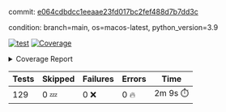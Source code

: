 commit: [e064cdbdcc1eeaae23fd017bc2fef488d7b7dd3c](https://github.com/rharley99/homebrew-file/tree/e064cdbdcc1eeaae23fd017bc2fef488d7b7dd3c)

condition: branch=main, os=macos-latest, python_version=3.9

[![test](https://github.com/rharley99/homebrew-file/actions/workflows/test.yml/badge.svg)](https://github.com/rharley99/homebrew-file/actions/runs/16494544334)
<a href="https://github.com/rharley99/homebrew-file/blob/e064cdbdcc1eeaae23fd017bc2fef488d7b7dd3c/README.md"><img alt="Coverage" src="https://img.shields.io/badge/Coverage-62%25-yellow.svg" /></a><details><summary>Coverage Report </summary><table><tr><th>File</th><th>Stmts</th><th>Miss</th><th>Cover</th><th>Missing</th></tr><tbody><tr><td colspan="5"><b>bin</b></td></tr><tr><td>&nbsp; &nbsp;<a href="https://github.com/rharley99/homebrew-file/blob/e064cdbdcc1eeaae23fd017bc2fef488d7b7dd3c/bin/brew-file">brew-file</a></td><td>2162</td><td>815</td><td>62%</td><td><a href="https://github.com/rharley99/homebrew-file/blob/e064cdbdcc1eeaae23fd017bc2fef488d7b7dd3c/bin/brew-file#L56-L62">56&ndash;62</a>, <a href="https://github.com/rharley99/homebrew-file/blob/e064cdbdcc1eeaae23fd017bc2fef488d7b7dd3c/bin/brew-file#L149">149</a>, <a href="https://github.com/rharley99/homebrew-file/blob/e064cdbdcc1eeaae23fd017bc2fef488d7b7dd3c/bin/brew-file#L161">161</a>, <a href="https://github.com/rharley99/homebrew-file/blob/e064cdbdcc1eeaae23fd017bc2fef488d7b7dd3c/bin/brew-file#L164">164</a>, <a href="https://github.com/rharley99/homebrew-file/blob/e064cdbdcc1eeaae23fd017bc2fef488d7b7dd3c/bin/brew-file#L213">213</a>, <a href="https://github.com/rharley99/homebrew-file/blob/e064cdbdcc1eeaae23fd017bc2fef488d7b7dd3c/bin/brew-file#L307">307</a>, <a href="https://github.com/rharley99/homebrew-file/blob/e064cdbdcc1eeaae23fd017bc2fef488d7b7dd3c/bin/brew-file#L310">310</a>, <a href="https://github.com/rharley99/homebrew-file/blob/e064cdbdcc1eeaae23fd017bc2fef488d7b7dd3c/bin/brew-file#L378-L380">378&ndash;380</a>, <a href="https://github.com/rharley99/homebrew-file/blob/e064cdbdcc1eeaae23fd017bc2fef488d7b7dd3c/bin/brew-file#L389-L390">389&ndash;390</a>, <a href="https://github.com/rharley99/homebrew-file/blob/e064cdbdcc1eeaae23fd017bc2fef488d7b7dd3c/bin/brew-file#L484">484</a>, <a href="https://github.com/rharley99/homebrew-file/blob/e064cdbdcc1eeaae23fd017bc2fef488d7b7dd3c/bin/brew-file#L490-L493">490&ndash;493</a>, <a href="https://github.com/rharley99/homebrew-file/blob/e064cdbdcc1eeaae23fd017bc2fef488d7b7dd3c/bin/brew-file#L531-L555">531&ndash;555</a>, <a href="https://github.com/rharley99/homebrew-file/blob/e064cdbdcc1eeaae23fd017bc2fef488d7b7dd3c/bin/brew-file#L559-L567">559&ndash;567</a>, <a href="https://github.com/rharley99/homebrew-file/blob/e064cdbdcc1eeaae23fd017bc2fef488d7b7dd3c/bin/brew-file#L693">693</a>, <a href="https://github.com/rharley99/homebrew-file/blob/e064cdbdcc1eeaae23fd017bc2fef488d7b7dd3c/bin/brew-file#L813-L817">813&ndash;817</a>, <a href="https://github.com/rharley99/homebrew-file/blob/e064cdbdcc1eeaae23fd017bc2fef488d7b7dd3c/bin/brew-file#L830-L835">830&ndash;835</a>, <a href="https://github.com/rharley99/homebrew-file/blob/e064cdbdcc1eeaae23fd017bc2fef488d7b7dd3c/bin/brew-file#L846">846</a>, <a href="https://github.com/rharley99/homebrew-file/blob/e064cdbdcc1eeaae23fd017bc2fef488d7b7dd3c/bin/brew-file#L863">863</a>, <a href="https://github.com/rharley99/homebrew-file/blob/e064cdbdcc1eeaae23fd017bc2fef488d7b7dd3c/bin/brew-file#L867-L875">867&ndash;875</a>, <a href="https://github.com/rharley99/homebrew-file/blob/e064cdbdcc1eeaae23fd017bc2fef488d7b7dd3c/bin/brew-file#L884-L887">884&ndash;887</a>, <a href="https://github.com/rharley99/homebrew-file/blob/e064cdbdcc1eeaae23fd017bc2fef488d7b7dd3c/bin/brew-file#L889-L892">889&ndash;892</a>, <a href="https://github.com/rharley99/homebrew-file/blob/e064cdbdcc1eeaae23fd017bc2fef488d7b7dd3c/bin/brew-file#L894-L897">894&ndash;897</a>, <a href="https://github.com/rharley99/homebrew-file/blob/e064cdbdcc1eeaae23fd017bc2fef488d7b7dd3c/bin/brew-file#L908-L926">908&ndash;926</a>, <a href="https://github.com/rharley99/homebrew-file/blob/e064cdbdcc1eeaae23fd017bc2fef488d7b7dd3c/bin/brew-file#L977-L987">977&ndash;987</a>, <a href="https://github.com/rharley99/homebrew-file/blob/e064cdbdcc1eeaae23fd017bc2fef488d7b7dd3c/bin/brew-file#L990-L1017">990&ndash;1017</a>, <a href="https://github.com/rharley99/homebrew-file/blob/e064cdbdcc1eeaae23fd017bc2fef488d7b7dd3c/bin/brew-file#L1033-L1048">1033&ndash;1048</a>, <a href="https://github.com/rharley99/homebrew-file/blob/e064cdbdcc1eeaae23fd017bc2fef488d7b7dd3c/bin/brew-file#L1090">1090</a>, <a href="https://github.com/rharley99/homebrew-file/blob/e064cdbdcc1eeaae23fd017bc2fef488d7b7dd3c/bin/brew-file#L1106-L1111">1106&ndash;1111</a>, <a href="https://github.com/rharley99/homebrew-file/blob/e064cdbdcc1eeaae23fd017bc2fef488d7b7dd3c/bin/brew-file#L1115-L1117">1115&ndash;1117</a>, <a href="https://github.com/rharley99/homebrew-file/blob/e064cdbdcc1eeaae23fd017bc2fef488d7b7dd3c/bin/brew-file#L1121-L1124">1121&ndash;1124</a>, <a href="https://github.com/rharley99/homebrew-file/blob/e064cdbdcc1eeaae23fd017bc2fef488d7b7dd3c/bin/brew-file#L1128-L1130">1128&ndash;1130</a>, <a href="https://github.com/rharley99/homebrew-file/blob/e064cdbdcc1eeaae23fd017bc2fef488d7b7dd3c/bin/brew-file#L1134-L1136">1134&ndash;1136</a>, <a href="https://github.com/rharley99/homebrew-file/blob/e064cdbdcc1eeaae23fd017bc2fef488d7b7dd3c/bin/brew-file#L1140-L1142">1140&ndash;1142</a>, <a href="https://github.com/rharley99/homebrew-file/blob/e064cdbdcc1eeaae23fd017bc2fef488d7b7dd3c/bin/brew-file#L1146-L1148">1146&ndash;1148</a>, <a href="https://github.com/rharley99/homebrew-file/blob/e064cdbdcc1eeaae23fd017bc2fef488d7b7dd3c/bin/brew-file#L1152-L1154">1152&ndash;1154</a>, <a href="https://github.com/rharley99/homebrew-file/blob/e064cdbdcc1eeaae23fd017bc2fef488d7b7dd3c/bin/brew-file#L1158-L1161">1158&ndash;1161</a>, <a href="https://github.com/rharley99/homebrew-file/blob/e064cdbdcc1eeaae23fd017bc2fef488d7b7dd3c/bin/brew-file#L1165-L1167">1165&ndash;1167</a>, <a href="https://github.com/rharley99/homebrew-file/blob/e064cdbdcc1eeaae23fd017bc2fef488d7b7dd3c/bin/brew-file#L1185">1185</a>, <a href="https://github.com/rharley99/homebrew-file/blob/e064cdbdcc1eeaae23fd017bc2fef488d7b7dd3c/bin/brew-file#L1235-L1237">1235&ndash;1237</a>, <a href="https://github.com/rharley99/homebrew-file/blob/e064cdbdcc1eeaae23fd017bc2fef488d7b7dd3c/bin/brew-file#L1240">1240</a>, <a href="https://github.com/rharley99/homebrew-file/blob/e064cdbdcc1eeaae23fd017bc2fef488d7b7dd3c/bin/brew-file#L1246">1246</a>, <a href="https://github.com/rharley99/homebrew-file/blob/e064cdbdcc1eeaae23fd017bc2fef488d7b7dd3c/bin/brew-file#L1268-L1271">1268&ndash;1271</a>, <a href="https://github.com/rharley99/homebrew-file/blob/e064cdbdcc1eeaae23fd017bc2fef488d7b7dd3c/bin/brew-file#L1349">1349</a>, <a href="https://github.com/rharley99/homebrew-file/blob/e064cdbdcc1eeaae23fd017bc2fef488d7b7dd3c/bin/brew-file#L1386">1386</a>, <a href="https://github.com/rharley99/homebrew-file/blob/e064cdbdcc1eeaae23fd017bc2fef488d7b7dd3c/bin/brew-file#L1423">1423</a>, <a href="https://github.com/rharley99/homebrew-file/blob/e064cdbdcc1eeaae23fd017bc2fef488d7b7dd3c/bin/brew-file#L1426">1426</a>, <a href="https://github.com/rharley99/homebrew-file/blob/e064cdbdcc1eeaae23fd017bc2fef488d7b7dd3c/bin/brew-file#L1438">1438</a>, <a href="https://github.com/rharley99/homebrew-file/blob/e064cdbdcc1eeaae23fd017bc2fef488d7b7dd3c/bin/brew-file#L1440">1440</a>, <a href="https://github.com/rharley99/homebrew-file/blob/e064cdbdcc1eeaae23fd017bc2fef488d7b7dd3c/bin/brew-file#L1475-L1476">1475&ndash;1476</a>, <a href="https://github.com/rharley99/homebrew-file/blob/e064cdbdcc1eeaae23fd017bc2fef488d7b7dd3c/bin/brew-file#L1481-L1484">1481&ndash;1484</a>, <a href="https://github.com/rharley99/homebrew-file/blob/e064cdbdcc1eeaae23fd017bc2fef488d7b7dd3c/bin/brew-file#L1514-L1541">1514&ndash;1541</a>, <a href="https://github.com/rharley99/homebrew-file/blob/e064cdbdcc1eeaae23fd017bc2fef488d7b7dd3c/bin/brew-file#L1548">1548</a>, <a href="https://github.com/rharley99/homebrew-file/blob/e064cdbdcc1eeaae23fd017bc2fef488d7b7dd3c/bin/brew-file#L1550">1550</a>, <a href="https://github.com/rharley99/homebrew-file/blob/e064cdbdcc1eeaae23fd017bc2fef488d7b7dd3c/bin/brew-file#L1559-L1560">1559&ndash;1560</a>, <a href="https://github.com/rharley99/homebrew-file/blob/e064cdbdcc1eeaae23fd017bc2fef488d7b7dd3c/bin/brew-file#L1565">1565</a>, <a href="https://github.com/rharley99/homebrew-file/blob/e064cdbdcc1eeaae23fd017bc2fef488d7b7dd3c/bin/brew-file#L1571">1571</a>, <a href="https://github.com/rharley99/homebrew-file/blob/e064cdbdcc1eeaae23fd017bc2fef488d7b7dd3c/bin/brew-file#L1575-L1586">1575&ndash;1586</a>, <a href="https://github.com/rharley99/homebrew-file/blob/e064cdbdcc1eeaae23fd017bc2fef488d7b7dd3c/bin/brew-file#L1589-L1594">1589&ndash;1594</a>, <a href="https://github.com/rharley99/homebrew-file/blob/e064cdbdcc1eeaae23fd017bc2fef488d7b7dd3c/bin/brew-file#L1605-L1625">1605&ndash;1625</a>, <a href="https://github.com/rharley99/homebrew-file/blob/e064cdbdcc1eeaae23fd017bc2fef488d7b7dd3c/bin/brew-file#L1653">1653</a>, <a href="https://github.com/rharley99/homebrew-file/blob/e064cdbdcc1eeaae23fd017bc2fef488d7b7dd3c/bin/brew-file#L1692-L1699">1692&ndash;1699</a>, <a href="https://github.com/rharley99/homebrew-file/blob/e064cdbdcc1eeaae23fd017bc2fef488d7b7dd3c/bin/brew-file#L1706-L1714">1706&ndash;1714</a>, <a href="https://github.com/rharley99/homebrew-file/blob/e064cdbdcc1eeaae23fd017bc2fef488d7b7dd3c/bin/brew-file#L1730">1730</a>, <a href="https://github.com/rharley99/homebrew-file/blob/e064cdbdcc1eeaae23fd017bc2fef488d7b7dd3c/bin/brew-file#L1740">1740</a>, <a href="https://github.com/rharley99/homebrew-file/blob/e064cdbdcc1eeaae23fd017bc2fef488d7b7dd3c/bin/brew-file#L1746">1746</a>, <a href="https://github.com/rharley99/homebrew-file/blob/e064cdbdcc1eeaae23fd017bc2fef488d7b7dd3c/bin/brew-file#L1756">1756</a>, <a href="https://github.com/rharley99/homebrew-file/blob/e064cdbdcc1eeaae23fd017bc2fef488d7b7dd3c/bin/brew-file#L1765-L1766">1765&ndash;1766</a>, <a href="https://github.com/rharley99/homebrew-file/blob/e064cdbdcc1eeaae23fd017bc2fef488d7b7dd3c/bin/brew-file#L1770">1770</a>, <a href="https://github.com/rharley99/homebrew-file/blob/e064cdbdcc1eeaae23fd017bc2fef488d7b7dd3c/bin/brew-file#L1776">1776</a>, <a href="https://github.com/rharley99/homebrew-file/blob/e064cdbdcc1eeaae23fd017bc2fef488d7b7dd3c/bin/brew-file#L1782-L1786">1782&ndash;1786</a>, <a href="https://github.com/rharley99/homebrew-file/blob/e064cdbdcc1eeaae23fd017bc2fef488d7b7dd3c/bin/brew-file#L1802-L1809">1802&ndash;1809</a>, <a href="https://github.com/rharley99/homebrew-file/blob/e064cdbdcc1eeaae23fd017bc2fef488d7b7dd3c/bin/brew-file#L1816-L1820">1816&ndash;1820</a>, <a href="https://github.com/rharley99/homebrew-file/blob/e064cdbdcc1eeaae23fd017bc2fef488d7b7dd3c/bin/brew-file#L1824">1824</a>, <a href="https://github.com/rharley99/homebrew-file/blob/e064cdbdcc1eeaae23fd017bc2fef488d7b7dd3c/bin/brew-file#L1837-L1838">1837&ndash;1838</a>, <a href="https://github.com/rharley99/homebrew-file/blob/e064cdbdcc1eeaae23fd017bc2fef488d7b7dd3c/bin/brew-file#L1859-L1967">1859&ndash;1967</a>, <a href="https://github.com/rharley99/homebrew-file/blob/e064cdbdcc1eeaae23fd017bc2fef488d7b7dd3c/bin/brew-file#L1970-L1979">1970&ndash;1979</a>, <a href="https://github.com/rharley99/homebrew-file/blob/e064cdbdcc1eeaae23fd017bc2fef488d7b7dd3c/bin/brew-file#L1992">1992</a>, <a href="https://github.com/rharley99/homebrew-file/blob/e064cdbdcc1eeaae23fd017bc2fef488d7b7dd3c/bin/brew-file#L1997">1997</a>, <a href="https://github.com/rharley99/homebrew-file/blob/e064cdbdcc1eeaae23fd017bc2fef488d7b7dd3c/bin/brew-file#L2002-L2041">2002&ndash;2041</a>, <a href="https://github.com/rharley99/homebrew-file/blob/e064cdbdcc1eeaae23fd017bc2fef488d7b7dd3c/bin/brew-file#L2051-L2078">2051&ndash;2078</a>, <a href="https://github.com/rharley99/homebrew-file/blob/e064cdbdcc1eeaae23fd017bc2fef488d7b7dd3c/bin/brew-file#L2082-L2148">2082&ndash;2148</a>, <a href="https://github.com/rharley99/homebrew-file/blob/e064cdbdcc1eeaae23fd017bc2fef488d7b7dd3c/bin/brew-file#L2155-L2158">2155&ndash;2158</a>, <a href="https://github.com/rharley99/homebrew-file/blob/e064cdbdcc1eeaae23fd017bc2fef488d7b7dd3c/bin/brew-file#L2167-L2170">2167&ndash;2170</a>, <a href="https://github.com/rharley99/homebrew-file/blob/e064cdbdcc1eeaae23fd017bc2fef488d7b7dd3c/bin/brew-file#L2179-L2182">2179&ndash;2182</a>, <a href="https://github.com/rharley99/homebrew-file/blob/e064cdbdcc1eeaae23fd017bc2fef488d7b7dd3c/bin/brew-file#L2191-L2212">2191&ndash;2212</a>, <a href="https://github.com/rharley99/homebrew-file/blob/e064cdbdcc1eeaae23fd017bc2fef488d7b7dd3c/bin/brew-file#L2222-L2240">2222&ndash;2240</a>, <a href="https://github.com/rharley99/homebrew-file/blob/e064cdbdcc1eeaae23fd017bc2fef488d7b7dd3c/bin/brew-file#L2249-L2259">2249&ndash;2259</a>, <a href="https://github.com/rharley99/homebrew-file/blob/e064cdbdcc1eeaae23fd017bc2fef488d7b7dd3c/bin/brew-file#L2262-L2277">2262&ndash;2277</a>, <a href="https://github.com/rharley99/homebrew-file/blob/e064cdbdcc1eeaae23fd017bc2fef488d7b7dd3c/bin/brew-file#L2280-L2292">2280&ndash;2292</a>, <a href="https://github.com/rharley99/homebrew-file/blob/e064cdbdcc1eeaae23fd017bc2fef488d7b7dd3c/bin/brew-file#L2299">2299</a>, <a href="https://github.com/rharley99/homebrew-file/blob/e064cdbdcc1eeaae23fd017bc2fef488d7b7dd3c/bin/brew-file#L2303-L2310">2303&ndash;2310</a>, <a href="https://github.com/rharley99/homebrew-file/blob/e064cdbdcc1eeaae23fd017bc2fef488d7b7dd3c/bin/brew-file#L2317-L2318">2317&ndash;2318</a>, <a href="https://github.com/rharley99/homebrew-file/blob/e064cdbdcc1eeaae23fd017bc2fef488d7b7dd3c/bin/brew-file#L2347">2347</a>, <a href="https://github.com/rharley99/homebrew-file/blob/e064cdbdcc1eeaae23fd017bc2fef488d7b7dd3c/bin/brew-file#L2353">2353</a>, <a href="https://github.com/rharley99/homebrew-file/blob/e064cdbdcc1eeaae23fd017bc2fef488d7b7dd3c/bin/brew-file#L2361-L2365">2361&ndash;2365</a>, <a href="https://github.com/rharley99/homebrew-file/blob/e064cdbdcc1eeaae23fd017bc2fef488d7b7dd3c/bin/brew-file#L2376-L2379">2376&ndash;2379</a>, <a href="https://github.com/rharley99/homebrew-file/blob/e064cdbdcc1eeaae23fd017bc2fef488d7b7dd3c/bin/brew-file#L2386">2386</a>, <a href="https://github.com/rharley99/homebrew-file/blob/e064cdbdcc1eeaae23fd017bc2fef488d7b7dd3c/bin/brew-file#L2393">2393</a>, <a href="https://github.com/rharley99/homebrew-file/blob/e064cdbdcc1eeaae23fd017bc2fef488d7b7dd3c/bin/brew-file#L2397">2397</a>, <a href="https://github.com/rharley99/homebrew-file/blob/e064cdbdcc1eeaae23fd017bc2fef488d7b7dd3c/bin/brew-file#L2418-L2451">2418&ndash;2451</a>, <a href="https://github.com/rharley99/homebrew-file/blob/e064cdbdcc1eeaae23fd017bc2fef488d7b7dd3c/bin/brew-file#L2471">2471</a>, <a href="https://github.com/rharley99/homebrew-file/blob/e064cdbdcc1eeaae23fd017bc2fef488d7b7dd3c/bin/brew-file#L2488-L2489">2488&ndash;2489</a>, <a href="https://github.com/rharley99/homebrew-file/blob/e064cdbdcc1eeaae23fd017bc2fef488d7b7dd3c/bin/brew-file#L2493">2493</a>, <a href="https://github.com/rharley99/homebrew-file/blob/e064cdbdcc1eeaae23fd017bc2fef488d7b7dd3c/bin/brew-file#L2498-L2499">2498&ndash;2499</a>, <a href="https://github.com/rharley99/homebrew-file/blob/e064cdbdcc1eeaae23fd017bc2fef488d7b7dd3c/bin/brew-file#L2505-L2525">2505&ndash;2525</a>, <a href="https://github.com/rharley99/homebrew-file/blob/e064cdbdcc1eeaae23fd017bc2fef488d7b7dd3c/bin/brew-file#L2529-L2539">2529&ndash;2539</a>, <a href="https://github.com/rharley99/homebrew-file/blob/e064cdbdcc1eeaae23fd017bc2fef488d7b7dd3c/bin/brew-file#L2542">2542</a>, <a href="https://github.com/rharley99/homebrew-file/blob/e064cdbdcc1eeaae23fd017bc2fef488d7b7dd3c/bin/brew-file#L2558">2558</a>, <a href="https://github.com/rharley99/homebrew-file/blob/e064cdbdcc1eeaae23fd017bc2fef488d7b7dd3c/bin/brew-file#L2562-L2568">2562&ndash;2568</a>, <a href="https://github.com/rharley99/homebrew-file/blob/e064cdbdcc1eeaae23fd017bc2fef488d7b7dd3c/bin/brew-file#L2570">2570</a>, <a href="https://github.com/rharley99/homebrew-file/blob/e064cdbdcc1eeaae23fd017bc2fef488d7b7dd3c/bin/brew-file#L2576">2576</a>, <a href="https://github.com/rharley99/homebrew-file/blob/e064cdbdcc1eeaae23fd017bc2fef488d7b7dd3c/bin/brew-file#L2605-L2617">2605&ndash;2617</a>, <a href="https://github.com/rharley99/homebrew-file/blob/e064cdbdcc1eeaae23fd017bc2fef488d7b7dd3c/bin/brew-file#L2633-L2634">2633&ndash;2634</a>, <a href="https://github.com/rharley99/homebrew-file/blob/e064cdbdcc1eeaae23fd017bc2fef488d7b7dd3c/bin/brew-file#L2636">2636</a>, <a href="https://github.com/rharley99/homebrew-file/blob/e064cdbdcc1eeaae23fd017bc2fef488d7b7dd3c/bin/brew-file#L2646">2646</a>, <a href="https://github.com/rharley99/homebrew-file/blob/e064cdbdcc1eeaae23fd017bc2fef488d7b7dd3c/bin/brew-file#L2661-L2908">2661&ndash;2908</a>, <a href="https://github.com/rharley99/homebrew-file/blob/e064cdbdcc1eeaae23fd017bc2fef488d7b7dd3c/bin/brew-file#L2928-L2930">2928&ndash;2930</a>, <a href="https://github.com/rharley99/homebrew-file/blob/e064cdbdcc1eeaae23fd017bc2fef488d7b7dd3c/bin/brew-file#L2939-L2949">2939&ndash;2949</a>, <a href="https://github.com/rharley99/homebrew-file/blob/e064cdbdcc1eeaae23fd017bc2fef488d7b7dd3c/bin/brew-file#L2961-L2967">2961&ndash;2967</a>, <a href="https://github.com/rharley99/homebrew-file/blob/e064cdbdcc1eeaae23fd017bc2fef488d7b7dd3c/bin/brew-file#L2979-L2993">2979&ndash;2993</a>, <a href="https://github.com/rharley99/homebrew-file/blob/e064cdbdcc1eeaae23fd017bc2fef488d7b7dd3c/bin/brew-file#L2999-L3036">2999&ndash;3036</a>, <a href="https://github.com/rharley99/homebrew-file/blob/e064cdbdcc1eeaae23fd017bc2fef488d7b7dd3c/bin/brew-file#L3044-L3068">3044&ndash;3068</a>, <a href="https://github.com/rharley99/homebrew-file/blob/e064cdbdcc1eeaae23fd017bc2fef488d7b7dd3c/bin/brew-file#L3072-L3085">3072&ndash;3085</a>, <a href="https://github.com/rharley99/homebrew-file/blob/e064cdbdcc1eeaae23fd017bc2fef488d7b7dd3c/bin/brew-file#L3089-L3102">3089&ndash;3102</a>, <a href="https://github.com/rharley99/homebrew-file/blob/e064cdbdcc1eeaae23fd017bc2fef488d7b7dd3c/bin/brew-file#L3106">3106</a>, <a href="https://github.com/rharley99/homebrew-file/blob/e064cdbdcc1eeaae23fd017bc2fef488d7b7dd3c/bin/brew-file#L3136-L3137">3136&ndash;3137</a>, <a href="https://github.com/rharley99/homebrew-file/blob/e064cdbdcc1eeaae23fd017bc2fef488d7b7dd3c/bin/brew-file#L3228">3228</a>, <a href="https://github.com/rharley99/homebrew-file/blob/e064cdbdcc1eeaae23fd017bc2fef488d7b7dd3c/bin/brew-file#L3230">3230</a>, <a href="https://github.com/rharley99/homebrew-file/blob/e064cdbdcc1eeaae23fd017bc2fef488d7b7dd3c/bin/brew-file#L3235-L3246">3235&ndash;3246</a>, <a href="https://github.com/rharley99/homebrew-file/blob/e064cdbdcc1eeaae23fd017bc2fef488d7b7dd3c/bin/brew-file#L3262">3262</a>, <a href="https://github.com/rharley99/homebrew-file/blob/e064cdbdcc1eeaae23fd017bc2fef488d7b7dd3c/bin/brew-file#L3280-L3297">3280&ndash;3297</a>, <a href="https://github.com/rharley99/homebrew-file/blob/e064cdbdcc1eeaae23fd017bc2fef488d7b7dd3c/bin/brew-file#L3320">3320</a>, <a href="https://github.com/rharley99/homebrew-file/blob/e064cdbdcc1eeaae23fd017bc2fef488d7b7dd3c/bin/brew-file#L3326">3326</a>, <a href="https://github.com/rharley99/homebrew-file/blob/e064cdbdcc1eeaae23fd017bc2fef488d7b7dd3c/bin/brew-file#L3330-L3341">3330&ndash;3341</a>, <a href="https://github.com/rharley99/homebrew-file/blob/e064cdbdcc1eeaae23fd017bc2fef488d7b7dd3c/bin/brew-file#L3350">3350</a>, <a href="https://github.com/rharley99/homebrew-file/blob/e064cdbdcc1eeaae23fd017bc2fef488d7b7dd3c/bin/brew-file#L3362">3362</a>, <a href="https://github.com/rharley99/homebrew-file/blob/e064cdbdcc1eeaae23fd017bc2fef488d7b7dd3c/bin/brew-file#L3364-L3368">3364&ndash;3368</a>, <a href="https://github.com/rharley99/homebrew-file/blob/e064cdbdcc1eeaae23fd017bc2fef488d7b7dd3c/bin/brew-file#L3372-L3375">3372&ndash;3375</a>, <a href="https://github.com/rharley99/homebrew-file/blob/e064cdbdcc1eeaae23fd017bc2fef488d7b7dd3c/bin/brew-file#L3378-L3381">3378&ndash;3381</a>, <a href="https://github.com/rharley99/homebrew-file/blob/e064cdbdcc1eeaae23fd017bc2fef488d7b7dd3c/bin/brew-file#L3384-L3392">3384&ndash;3392</a>, <a href="https://github.com/rharley99/homebrew-file/blob/e064cdbdcc1eeaae23fd017bc2fef488d7b7dd3c/bin/brew-file#L3421-L3428">3421&ndash;3428</a>, <a href="https://github.com/rharley99/homebrew-file/blob/e064cdbdcc1eeaae23fd017bc2fef488d7b7dd3c/bin/brew-file#L3439-L3446">3439&ndash;3446</a>, <a href="https://github.com/rharley99/homebrew-file/blob/e064cdbdcc1eeaae23fd017bc2fef488d7b7dd3c/bin/brew-file#L3527-L3529">3527&ndash;3529</a>, <a href="https://github.com/rharley99/homebrew-file/blob/e064cdbdcc1eeaae23fd017bc2fef488d7b7dd3c/bin/brew-file#L3552">3552</a>, <a href="https://github.com/rharley99/homebrew-file/blob/e064cdbdcc1eeaae23fd017bc2fef488d7b7dd3c/bin/brew-file#L3558">3558</a>, <a href="https://github.com/rharley99/homebrew-file/blob/e064cdbdcc1eeaae23fd017bc2fef488d7b7dd3c/bin/brew-file#L4121-L4122">4121&ndash;4122</a>, <a href="https://github.com/rharley99/homebrew-file/blob/e064cdbdcc1eeaae23fd017bc2fef488d7b7dd3c/bin/brew-file#L4125">4125</a>, <a href="https://github.com/rharley99/homebrew-file/blob/e064cdbdcc1eeaae23fd017bc2fef488d7b7dd3c/bin/brew-file#L4129">4129</a>, <a href="https://github.com/rharley99/homebrew-file/blob/e064cdbdcc1eeaae23fd017bc2fef488d7b7dd3c/bin/brew-file#L4137">4137</a>, <a href="https://github.com/rharley99/homebrew-file/blob/e064cdbdcc1eeaae23fd017bc2fef488d7b7dd3c/bin/brew-file#L4142-L4144">4142&ndash;4144</a>, <a href="https://github.com/rharley99/homebrew-file/blob/e064cdbdcc1eeaae23fd017bc2fef488d7b7dd3c/bin/brew-file#L4146-L4148">4146&ndash;4148</a>, <a href="https://github.com/rharley99/homebrew-file/blob/e064cdbdcc1eeaae23fd017bc2fef488d7b7dd3c/bin/brew-file#L4153-L4154">4153&ndash;4154</a>, <a href="https://github.com/rharley99/homebrew-file/blob/e064cdbdcc1eeaae23fd017bc2fef488d7b7dd3c/bin/brew-file#L4156-L4158">4156&ndash;4158</a>, <a href="https://github.com/rharley99/homebrew-file/blob/e064cdbdcc1eeaae23fd017bc2fef488d7b7dd3c/bin/brew-file#L4160-L4161">4160&ndash;4161</a>, <a href="https://github.com/rharley99/homebrew-file/blob/e064cdbdcc1eeaae23fd017bc2fef488d7b7dd3c/bin/brew-file#L4163-L4237">4163&ndash;4237</a>, <a href="https://github.com/rharley99/homebrew-file/blob/e064cdbdcc1eeaae23fd017bc2fef488d7b7dd3c/bin/brew-file#L4243-L4253">4243&ndash;4253</a></td></tr><tr><td><b>TOTAL</b></td><td><b>2162</b></td><td><b>815</b></td><td><b>62%</b></td><td>&nbsp;</td></tr></tbody></table></details>

| Tests | Skipped | Failures | Errors | Time |
| ----- | ------- | -------- | -------- | ------------------ |
| 129 | 0 :zzz: | 0 :x: | 0 :fire: | 2m 9s :stopwatch: |

